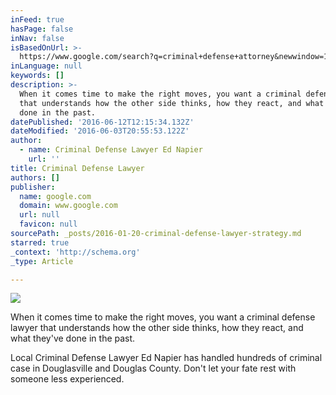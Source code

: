 ```yaml
---
inFeed: true
hasPage: false
inNav: false
isBasedOnUrl: >-
  https://www.google.com/search?q=criminal+defense+attorney&newwindow=1&safe=off&espv=2&biw=1280&bih=599&source=lnms&tbm=isch&sa=X&ved=0ahUKEwj24KvY_ZXKAhVPxGMKHfezDmAQ_AUIBygC#imgrc=i_q9lqQiQdjSlM%3A
inLanguage: null
keywords: []
description: >-
  When it comes time to make the right moves, you want a criminal defense lawyer
  that understands how the other side thinks, how they react, and what they've
  done in the past.
datePublished: '2016-06-12T12:15:34.132Z'
dateModified: '2016-06-03T20:55:53.122Z'
author:
  - name: Criminal Defense Lawyer Ed Napier
    url: ''
title: Criminal Defense Lawyer
authors: []
publisher:
  name: google.com
  domain: www.google.com
  url: null
  favicon: null
sourcePath: _posts/2016-01-20-criminal-defense-lawyer-strategy.md
starred: true
_context: 'http://schema.org'
_type: Article

---
```

![](https://s3-us-west-2.amazonaws.com/the-grid-img/p/f8e690104bec9a8393414a0ceb2d365501459d55.png)

When it comes time to make the right moves, you want a criminal defense lawyer that understands how the other side thinks, how they react, and what they've done in the past.

Local Criminal Defense Lawyer Ed Napier has handled hundreds of criminal case in Douglasville and Douglas County.  Don't let your fate rest with someone less experienced.